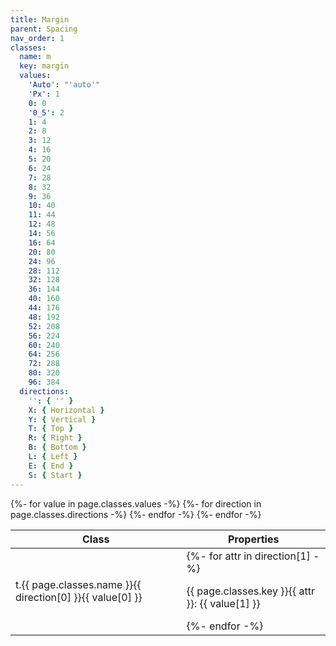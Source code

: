 ```yaml
---
title: Margin
parent: Spacing
nav_order: 1
classes:
  name: m
  key: margin
  values:
    'Auto': "'auto'"
    'Px': 1
    0: 0
    '0_5': 2
    1: 4
    2: 8
    3: 12
    4: 16
    5: 20
    6: 24
    7: 28
    8: 32
    9: 36
    10: 40
    11: 44
    12: 48
    14: 56
    16: 64
    20: 80
    24: 96
    28: 112
    32: 128
    36: 144
    40: 160
    44: 176
    48: 192
    52: 208
    56: 224
    60: 240
    64: 256
    72: 288
    80: 320
    96: 384
  directions:
    '': { '' }
    X: { Horizontal }
    Y: { Vertical }
    T: { Top }
    R: { Right }
    B: { Bottom }
    L: { Left }
    E: { End }
    S: { Start }
---
```


<table>
  <thead>
    <tr>
      <th>Class</th>
      <th>Properties</th>
    </tr>
  </thead>
  <tbody>
    {%- for value in page.classes.values -%}
      {%- for direction in page.classes.directions -%}
        <tr>
          <td>t.{{ page.classes.name }}{{ direction[0] }}{{ value[0] }}</td>
          <td>
            {%- for attr in direction[1] -%}
              <p>{{ page.classes.key }}{{ attr }}: {{ value[1] }}</p>
            {%- endfor -%}
          </td>
        </tr>
      {%- endfor -%}
    {%- endfor -%}
  </tbody>
</table>
